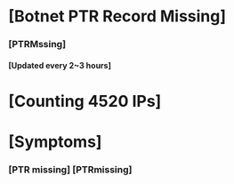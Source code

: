 # [Botnet PTR Record Missing]
### [PTRMssing]
#### [Updated every 2~3 hours]

# [Counting 4520 IPs]

# [Symptoms] 
###   [PTR missing] [PTRmissing]
